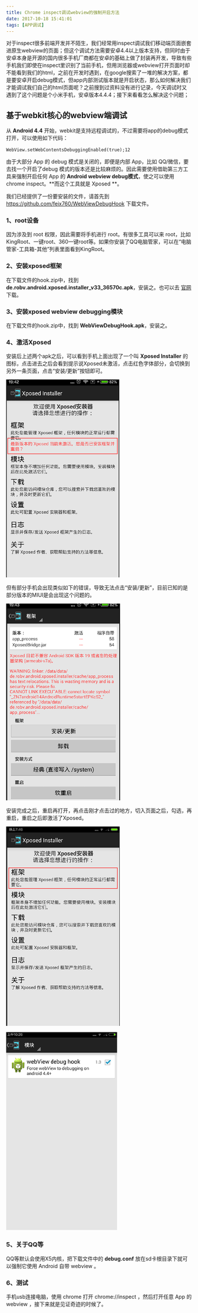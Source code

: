 ```yaml
---
title: Chrome inspect调试webview的强制开启方法
date: 2017-10-18 15:41:01
tags: [APP调试]
---
```


对于inspect很多前端开发并不陌生，我们经常用inspect调试我们移动端页面嵌套进原生webview的页面；但这个调试方法需要安卓4.4以上版本支持，但同时由于安卓本身是开源的国内很多手机厂商都在安卓的基础上做了封装再开发，导致有些手机我们即使在inspect里识别了当前手机，但用浏览器或webview打开页面时却不能看到我们的html，之前在开发时遇到，在google搜索了一堆的解决方案，都是要安卓开启debug模式，但app内部测试版本就是开启状态，那么如何解决我们才能调试我们自己的html页面呢？之前搜到过资料没有进行记录，今天调试时又遇到了这个问题是个小米手机，安卓版本4.4.4；接下来看看怎么解决这个问题；

## 基于webkit核心的webview端调试

从 **Android 4.4** 开始，webkit是支持远程调试的，不过需要将app的debug模式打开，可以使用如下代码：

```
WebView.setWebContentsDebuggingEnabled(true);12
```

由于大部分 App 的 debug 模式是关闭的，即便是内部 App，比如 QQ/微信，要去找一个开启了debug 模式的版本还是比较麻烦的。因此需要使用借助第三方工具来强制开启任何 App 的 **Android webview debug模式**，使之可以使用 chrome inspect。**而这个工具就是 Xposed **。

我们已经提供了一份要安装的文件，请首先到 <https://github.com/feix760/WebViewDebugHook> 下载文件。

### 1、root设备

因为涉及到 root 权限，因此需要将手机进行 root。有很多工具可以来 root，比如KingRoot、一键root、360一键root等。如果你安装了QQ电脑管家，可以在“电脑管家-工具箱-其他”列表里面看到KingRoot。 <!--more-->

### 2、安装xposed框架



在下载文件的hook.zip中，找到 **de.robv.android.xposed.installer_v33_36570c.apk**，安装之。也可以去 [官网](http://repo.xposed.info/module/de.robv.android.xposed.installer) 下载。 

### 3、安装xposed webview debugging模块

在下载文件的hook.zip中，找到 **WebViewDebugHook.apk**，安装之。 

### 4、激活Xposed

安装后上述两个apk之后，可以看到手机上面出现了一个叫 **Xposed Installer** 的图标，点击进去之后会看到提示说Xposed未激活，点击红色字体部分，会切换到另外一条页面，点击“安装/更新”按钮即可。

![1](\images\webview调试\1.jpg)

但有部分手机会出现类似如下的错误，导致无法点击“安装/更新”，目前已知的是部分版本的MIUI是会出现这个问题的。

![1](\images\webview调试\2.jpg)

安装完成之后，重启再打开，再点击刚才点击过的地方，切入页面之后，勾选，再重启，重启之后即激活了Xposed。

![1](\images\webview调试\3.jpg)

![1](\images\webview调试\4.jpg)

### 5、关于QQ等

QQ等默认会使用X5内核，把下载文件中的 **debug.conf** 放在sd卡根目录下就可以强制它使用 Android 自带 webview 。 

### 6、测试

手机usb连接电脑，使用 chrome 打开 chrome://inspect ，然后打开任意 App 的 webview ，接下来就是见证奇迹的时候了。
